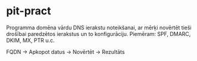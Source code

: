 # pit-pract
Programma domēna vārdu DNS ierakstu noteikšanai, ar mērķi novērtēt tieši drošībai paredzētos ierakstus un to konfigurāciju.
Piemēram: SPF, DMARC, DKIM, MX, PTR u.c.

FQDN -> Apkopot datus -> Novērtēt -> Rezultāts
